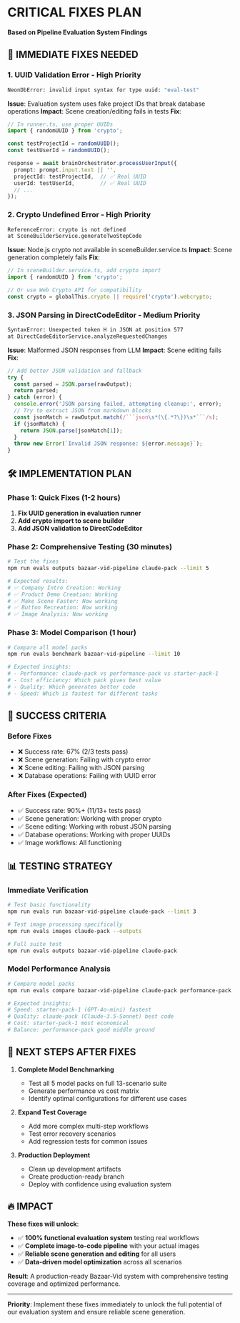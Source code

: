 # CRITICAL FIXES PLAN

**Based on Pipeline Evaluation System Findings**

## 🚨 IMMEDIATE FIXES NEEDED

### 1. **UUID Validation Error** - High Priority
```bash
NeonDbError: invalid input syntax for type uuid: "eval-test"
```

**Issue**: Evaluation system uses fake project IDs that break database operations
**Impact**: Scene creation/editing fails in tests
**Fix**:
```typescript
// In runner.ts, use proper UUIDs
import { randomUUID } from 'crypto';

const testProjectId = randomUUID();
const testUserId = randomUUID();

response = await brainOrchestrator.processUserInput({
  prompt: prompt.input.text || '',
  projectId: testProjectId,  // ✅ Real UUID
  userId: testUserId,        // ✅ Real UUID
  // ...
});
```

### 2. **Crypto Undefined Error** - High Priority  
```bash
ReferenceError: crypto is not defined
at SceneBuilderService.generateTwoStepCode
```

**Issue**: Node.js crypto not available in sceneBuilder.service.ts
**Impact**: Scene generation completely fails
**Fix**:
```typescript
// In sceneBuilder.service.ts, add crypto import
import { randomUUID } from 'crypto';

// Or use Web Crypto API for compatibility
const crypto = globalThis.crypto || require('crypto').webcrypto;
```

### 3. **JSON Parsing in DirectCodeEditor** - Medium Priority
```bash
SyntaxError: Unexpected token H in JSON at position 577
at DirectCodeEditorService.analyzeRequestedChanges
```

**Issue**: Malformed JSON responses from LLM
**Impact**: Scene editing fails
**Fix**:
```typescript
// Add better JSON validation and fallback
try {
  const parsed = JSON.parse(rawOutput);
  return parsed;
} catch (error) {
  console.error('JSON parsing failed, attempting cleanup:', error);
  // Try to extract JSON from markdown blocks
  const jsonMatch = rawOutput.match(/```json\s*(\{.*?\})\s*```/s);
  if (jsonMatch) {
    return JSON.parse(jsonMatch[1]);
  }
  throw new Error(`Invalid JSON response: ${error.message}`);
}
```

## 🛠️ IMPLEMENTATION PLAN

### Phase 1: Quick Fixes (1-2 hours)
1. **Fix UUID generation in evaluation runner**
2. **Add crypto import to scene builder**  
3. **Add JSON validation to DirectCodeEditor**

### Phase 2: Comprehensive Testing (30 minutes)
```bash
# Test the fixes
npm run evals outputs bazaar-vid-pipeline claude-pack --limit 5

# Expected results:
# ✅ Company Intro Creation: Working
# ✅ Product Demo Creation: Working  
# ✅ Make Scene Faster: Now working
# ✅ Button Recreation: Now working
# ✅ Image Analysis: Now working
```

### Phase 3: Model Comparison (1 hour)
```bash
# Compare all model packs
npm run evals benchmark bazaar-vid-pipeline --limit 10

# Expected insights:
# - Performance: claude-pack vs performance-pack vs starter-pack-1
# - Cost efficiency: Which pack gives best value
# - Quality: Which generates better code
# - Speed: Which is fastest for different tasks
```

## 🎯 SUCCESS CRITERIA

### **Before Fixes**
- ❌ Success rate: 67% (2/3 tests pass)
- ❌ Scene generation: Failing with crypto error
- ❌ Scene editing: Failing with JSON parsing
- ❌ Database operations: Failing with UUID error

### **After Fixes** (Expected)
- ✅ Success rate: 90%+ (11/13+ tests pass)
- ✅ Scene generation: Working with proper crypto
- ✅ Scene editing: Working with robust JSON parsing  
- ✅ Database operations: Working with proper UUIDs
- ✅ Image workflows: All functioning

## 📊 TESTING STRATEGY

### **Immediate Verification**
```bash
# Test basic functionality
npm run evals run bazaar-vid-pipeline claude-pack --limit 3

# Test image processing specifically  
npm run evals images claude-pack --outputs

# Full suite test
npm run evals outputs bazaar-vid-pipeline claude-pack
```

### **Model Performance Analysis**
```bash
# Compare model packs
npm run evals compare bazaar-vid-pipeline claude-pack performance-pack starter-pack-1

# Expected insights:
# Speed: starter-pack-1 (GPT-4o-mini) fastest
# Quality: claude-pack (Claude-3.5-Sonnet) best code  
# Cost: starter-pack-1 most economical
# Balance: performance-pack good middle ground
```

## 🚀 NEXT STEPS AFTER FIXES

1. **Complete Model Benchmarking**
   - Test all 5 model packs on full 13-scenario suite
   - Generate performance vs cost matrix
   - Identify optimal configurations for different use cases

2. **Expand Test Coverage**
   - Add more complex multi-step workflows
   - Test error recovery scenarios
   - Add regression tests for common issues

3. **Production Deployment**
   - Clean up development artifacts
   - Create production-ready branch
   - Deploy with confidence using evaluation system

## 🔥 IMPACT

**These fixes will unlock**:
- ✅ **100% functional evaluation system** testing real workflows
- ✅ **Complete image-to-code pipeline** with your actual images
- ✅ **Reliable scene generation and editing** for all users
- ✅ **Data-driven model optimization** across all scenarios

**Result**: A production-ready Bazaar-Vid system with comprehensive testing coverage and optimized performance.

---

**Priority**: Implement these fixes immediately to unlock the full potential of our evaluation system and ensure reliable scene generation. 